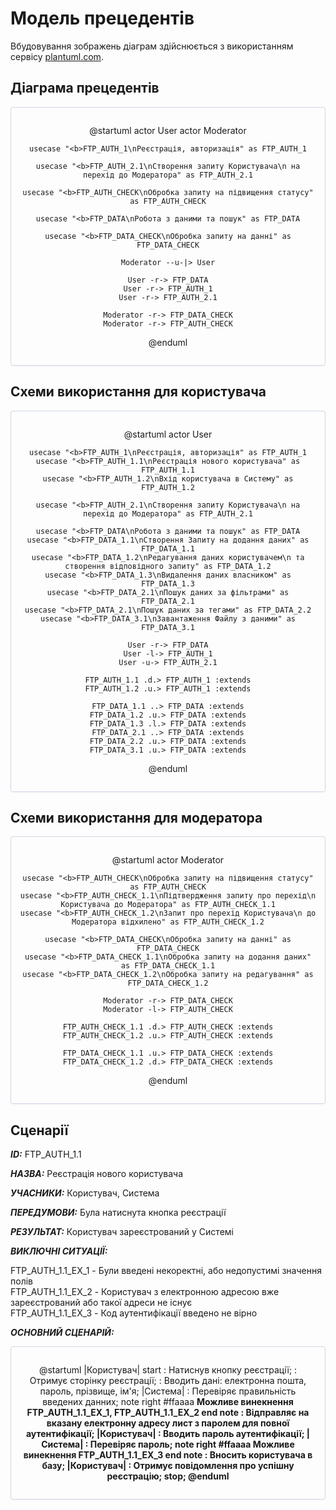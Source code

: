 # Модель прецедентів

Вбудовування зображень діаграм здійснюється з використанням сервісу [plantuml.com](https://plantuml.com/).

## Діаграма прецедентів

<center style="
    border-radius:4px;
    border: 1px solid #cfd7e6;
    box-shadow: 0 1px 3px 0 rgba(89,105,129,.05), 0 1px 1px 0 rgba(0,0,0,.025);
    padding: 1em;"
>

@startuml
    actor User
    actor Moderator

    usecase "<b>FTP_AUTH_1\nРеєстрація, авторизація" as FTP_AUTH_1

    usecase "<b>FTP_AUTH_2.1\nСтворення запиту Користувача\n на перехід до Модератора" as FTP_AUTH_2.1

    usecase "<b>FTP_AUTH_CHECK\nОбробка запиту на підвищення статусу" as FTP_AUTH_CHECK

    usecase "<b>FTP_DATA\nРобота з даними та пошук" as FTP_DATA

    usecase "<b>FTP_DATA_CHECK\nОбробка запиту на данні" as FTP_DATA_CHECK

    Moderator --u-|> User

    User -r-> FTP_DATA
    User -r-> FTP_AUTH_1
    User -r-> FTP_AUTH_2.1

    Moderator -r-> FTP_DATA_CHECK
    Moderator -r-> FTP_AUTH_CHECK
@enduml

</center>

## Схеми використання для користувача

<center style="
    border-radius:4px;
    border: 1px solid #cfd7e6;
    box-shadow: 0 1px 3px 0 rgba(89,105,129,.05), 0 1px 1px 0 rgba(0,0,0,.025);
    padding: 1em;"
>

@startuml
actor User

    usecase "<b>FTP_AUTH_1\nРеєстрація, авторизація" as FTP_AUTH_1
    usecase "<b>FTP_AUTH_1.1\nРеєстрація нового користувача" as FTP_AUTH_1.1
    usecase "<b>FTP_AUTH_1.2\nВхід користувача в Систему" as FTP_AUTH_1.2

    usecase "<b>FTP_AUTH_2.1\nСтворення запиту Користувача\n на перехід до Модератора" as FTP_AUTH_2.1

    usecase "<b>FTP_DATA\nРобота з даними та пошук" as FTP_DATA
    usecase "<b>FTP_DATA_1.1\nСтворення Запиту на додання даних" as FTP_DATA_1.1
    usecase "<b>FTP_DATA_1.2\nРедагування даних користувачем\n та створення відповідного запиту" as FTP_DATA_1.2
    usecase "<b>FTP_DATA_1.3\nВидалення даних власником" as FTP_DATA_1.3
    usecase "<b>FTP_DATA_2.1\nПошук даних за фільтрами" as FTP_DATA_2.1
    usecase "<b>FTP_DATA_2.1\nПошук даних за тегами" as FTP_DATA_2.2
    usecase "<b>FTP_DATA_3.1\nЗавантаження Файлу з даними" as FTP_DATA_3.1

    User -r-> FTP_DATA
    User -l-> FTP_AUTH_1
    User -u-> FTP_AUTH_2.1

    FTP_AUTH_1.1 .d.> FTP_AUTH_1 :extends
    FTP_AUTH_1.2 .u.> FTP_AUTH_1 :extends

    FTP_DATA_1.1 ..> FTP_DATA :extends
    FTP_DATA_1.2 .u.> FTP_DATA :extends
    FTP_DATA_1.3 .l.> FTP_DATA :extends
    FTP_DATA_2.1 ..> FTP_DATA :extends
    FTP_DATA_2.2 .u.> FTP_DATA :extends
    FTP_DATA_3.1 .u.> FTP_DATA :extends
@enduml

</center>

## Схеми використання для модератора

<center style="
    border-radius:4px;
    border: 1px solid #cfd7e6;
    box-shadow: 0 1px 3px 0 rgba(89,105,129,.05), 0 1px 1px 0 rgba(0,0,0,.025);
    padding: 1em;"
>

@startuml
    actor Moderator

    usecase "<b>FTP_AUTH_CHECK\nОбробка запиту на підвищення статусу" as FTP_AUTH_CHECK
    usecase "<b>FTP_AUTH_CHECK_1.1\nПідтвердження запиту про перехід\n Користувача до Модератора" as FTP_AUTH_CHECK_1.1
    usecase "<b>FTP_AUTH_CHECK_1.2\nЗапит про перехід Користувача\n до Модератора відхилено" as FTP_AUTH_CHECK_1.2

    usecase "<b>FTP_DATA_CHECK\nОбробка запиту на данні" as FTP_DATA_CHECK
    usecase "<b>FTP_DATA_CHECK_1.1\nОбробка запиту на додання даних" as FTP_DATA_CHECK_1.1
    usecase "<b>FTP_DATA_CHECK_1.2\nОбробка запиту на редагування" as FTP_DATA_CHECK_1.2

    Moderator -r-> FTP_DATA_CHECK
    Moderator -l-> FTP_AUTH_CHECK

    FTP_AUTH_CHECK_1.1 .d.> FTP_AUTH_CHECK :extends
    FTP_AUTH_CHECK_1.2 .u.> FTP_AUTH_CHECK :extends

    FTP_DATA_CHECK_1.1 .u.> FTP_DATA_CHECK :extends
    FTP_DATA_CHECK_1.2 .d.> FTP_DATA_CHECK :extends
@enduml

</center>

## Сценарії

***ID:*** FTP_AUTH_1.1

***НАЗВА:*** Реєстрація нового користувача

***УЧАСНИКИ:*** Користувач, Система

***ПЕРЕДУМОВИ:*** Була натиснута кнопка реєстрації

***РЕЗУЛЬТАТ:*** Користувач зареєстрований у Системі

***ВИКЛЮЧНІ СИТУАЦІЇ:***

FTP_AUTH_1.1_EX_1 - Були введені некоректні, або недопустимі значення полів<br>
FTP_AUTH_1.1_EX_2 - Користувач з електронною адресою вже зареєстрований або такої адреси не існує<br>
FTP_AUTH_1.1_EX_3 - Код аутентифікації введено не вірно

***ОСНОВНИЙ СЦЕНАРІЙ:***

<center style="
    border-radius:4px;
    border: 1px solid #cfd7e6;
    box-shadow: 0 1px 3px 0 rgba(89,105,129,.05), 0 1px 1px 0 rgba(0,0,0,.025);
    padding: 1em;"
>

@startuml
|Користувач|
    start
    : Натиснув кнопку реєстрації;
    : Отримує сторінку реєстрації;
    : Вводить дані: електронна пошта, пароль, прізвище, ім'я;
|Система|
    : Перевіряє правильність введених данних;
    note right #ffaaaa
    <b> Можливе винекнення
    <b> FTP_AUTH_1.1_EX_1,
    <b> FTP_AUTH_1.1_EX_2
    end note
    : Відправляє на вказану електронну адресу лист з паролем для повної аутентифікації;
|Користувач|
    : Вводить пароль аутентифікації;
|Система|
    : Перевіряє пароль;
    note right #ffaaaa
    <b> Можливе винекнення
    <b> FTP_AUTH_1.1_EX_3
    end note
    : Вносить користувача в базу;
|Користувач|
    : Отримує повідомлення про успішну реєстрацію;
    stop;
@enduml

</center>
